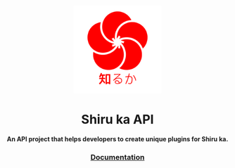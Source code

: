 <p align="center"><a href="http://shiruka.net"><img src="logo/SHIRUKA.png" width="200px"/></a></p>
<h1 align="center">Shiru ka API</h1>
<p align="center"><strong>An API project that helps developers to create unique plugins for Shiru ka.</strong></p>
<h3 align="center">
  <a href="http://doc.shiruka.net">Documentation</a>
</h3>
